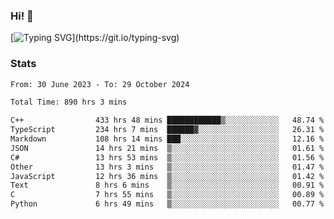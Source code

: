 ### Hi!  👋

[![Typing SVG](https://readme-typing-svg.herokuapp.com?font=Fira+Code&pause=1000&width=435&lines=Hello!+I'm+Texiwustion.)](https://git.io/typing-svg)

### Stats

<!--START_SECTION:waka-->

```txt
From: 30 June 2023 - To: 29 October 2024

Total Time: 890 hrs 3 mins

C++                433 hrs 48 mins ████████████▒░░░░░░░░░░░░   48.74 %
TypeScript         234 hrs 7 mins  ██████▓░░░░░░░░░░░░░░░░░░   26.31 %
Markdown           108 hrs 14 mins ███░░░░░░░░░░░░░░░░░░░░░░   12.16 %
JSON               14 hrs 21 mins  ▒░░░░░░░░░░░░░░░░░░░░░░░░   01.61 %
C#                 13 hrs 53 mins  ▒░░░░░░░░░░░░░░░░░░░░░░░░   01.56 %
Other              13 hrs 3 mins   ▒░░░░░░░░░░░░░░░░░░░░░░░░   01.47 %
JavaScript         12 hrs 36 mins  ▒░░░░░░░░░░░░░░░░░░░░░░░░   01.42 %
Text               8 hrs 6 mins    ▒░░░░░░░░░░░░░░░░░░░░░░░░   00.91 %
C                  7 hrs 55 mins   ▒░░░░░░░░░░░░░░░░░░░░░░░░   00.89 %
Python             6 hrs 49 mins   ▒░░░░░░░░░░░░░░░░░░░░░░░░   00.77 %
```

<!--END_SECTION:waka-->
